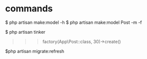 # commands
$ php artisan make:model -h
$ php artisan make:model Post -m -f

$ php artisan tinker
>>> factory(App\Post::class, 30)->create()

$php artisan migrate:refresh